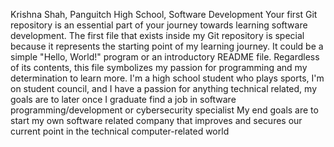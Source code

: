 Krishna Shah, Panguitch High School, Software Development
Your first Git repository is an essential part of your journey towards learning software development. The first file that exists inside my Git repository is special because it represents the starting point of my learning journey. It could be a simple "Hello, World!" program or an introductory README file. Regardless of its contents, this file symbolizes my passion for programming and my determination to learn more.
I'm a high school student who plays sports, I'm on student council, and I have a passion for anything technical  related, my goals are to later once I graduate find a job in software programming/development or cybersecurity specialist
My end goals are to start my own software related company that improves and secures our current point in the technical computer-related world
